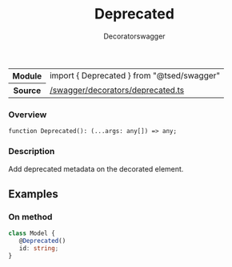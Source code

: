 
<header class="symbol-info-header"><h1 id="deprecated">Deprecated</h1><label class="symbol-info-type-label decorator">Decorator</label><label class="api-type-label swagger" title="swagger">swagger</label></header>
<!-- summary -->
<section class="symbol-info"><table class="is-full-width"><tbody><tr><th>Module</th><td><div class="lang-typescript"><span class="token keyword">import</span> { Deprecated }&nbsp;<span class="token keyword">from</span>&nbsp;<span class="token string">"@tsed/swagger"</span></div></td></tr><tr><th>Source</th><td><a href="https://github.com/Romakita/ts-express-decorators/blob/v4.17.7/src//swagger/decorators/deprecated.ts#L0-L0">/swagger/decorators/deprecated.ts</a></td></tr></tbody></table></section>
<!-- overview -->


### Overview


<pre><code class="typescript-lang ">function <span class="token function">Deprecated</span><span class="token punctuation">(</span><span class="token punctuation">)</span><span class="token punctuation">:</span> <span class="token punctuation">(</span>...args<span class="token punctuation">:</span> <span class="token keyword">any</span><span class="token punctuation">[</span><span class="token punctuation">]</span><span class="token punctuation">)</span> => <span class="token keyword">any</span><span class="token punctuation">;</span></code></pre>


<!-- Parameters -->

<!-- Description -->


### Description

Add deprecated metadata on the decorated element.

## Examples
### On method

```typescript
class Model {
   @Deprecated()
   id: string;
}
```

<!-- Members -->

